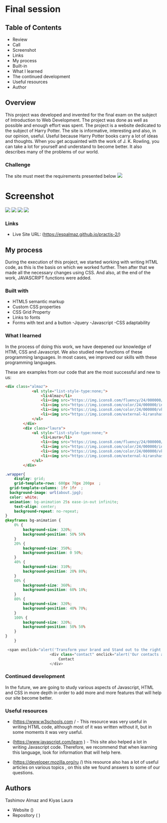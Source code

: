 # Final session
## Table of Contents

- Review
- Call 
- Screenshot
- Links 
- My process 
- Built-in 
- What I learned 
- The continued development 
- Useful resources 
- Author 



## Overview
This project was developed and invented for the final exam on the subject of Introduction to Web Development. The project was done as well as possible and enough effort was spent. The project is a website dedicated to the subject of Harry Potter. The site is informative, interesting and also, in our opinion, useful. Useful because Harry Potter books carry a lot of ideas and thoughts. When you get acquainted with the work of J. K. Rowling, you can take a lot for yourself and understand to become better. It also describes many of the problems of our world.

### Challenge
The site must meet the requirements presented below
![](./finalRequirements.png)


# Screenshot

![](./1.jpg)
![](./2.jpg)
![](./3.jpg)
![](./4.jpg)
### Links
- Live Site URL: (https://espalmaz.github.io/practis-2/)


## My process

During the execution of this project, we started working with writing HTML code, as this is the basis on which we worked further. Then after that we made all the necessary changes using CSS. And also, at the end of the work, JAVASCRIPT functions were added.

### Built with

- HTML5 semantic markup
- Custom CSS properties
- CSS Grid Property
- Links to fonts
- Forms with text and a button
-Jquery
-Javascript
-CSS adaptability


### What I learned


In the process of doing this work, we have deepened our knowledge of HTMl, CSS and Javascript. We also studied new functions of these programming languages. In most cases, we improved our skills with these programming languages.

These are examples from our code that are the most successful and new to us:

```html
<div class="almaz">
			<ul style="list-style-type:none;"> 
				<li>Almaz</li>
				<li><img src="https://img.icons8.com/fluency/24/000000/facebook.png"/>Facebook</li>
				<li><img src="https://img.icons8.com/color/24/000000/instagram-new--v1.png"/>Instagram</li>
				<li><img src="https://img.icons8.com/color/24/000000/vk-com.png"/>VK</li>
				<li><img src="https://img.icons8.com/external-kiranshastry-lineal-color-kiranshastry/24/000000/external-phone-call-logistic-delivery-kiranshastry-lineal-color-kiranshastry.png"/>**********</li>
			</ul>
		</div>
		<div class="laura">
			<ul style="list-style-type:none;">
				<li>Laura</li>
				<li><img src="https://img.icons8.com/fluency/24/000000/facebook.png"/>Facebook</li>
				<li><img src="https://img.icons8.com/color/24/000000/instagram-new--v1.png"/>Instagram</li>
				<li><img src="https://img.icons8.com/color/24/000000/vk-com.png"/>VK</li>
				<li><img src="https://img.icons8.com/external-kiranshastry-lineal-color-kiranshastry/24/000000/external-phone-call-logistic-delivery-kiranshastry-lineal-color-kiranshastry.png"/>***********</li>
			</ul>
		</div>
```
```css
.wrapper{
	display: grid;
	grid-template-rows: 600px 70px 200px  ;
  grid-template-columns: 1fr 1fr  ;
  background-image: url(about.jpg);
  color: white;
  animation: bg-animation 25s ease-in-out infinite;
    text-align: center;
    background-repeat: no-repeat;
}
@keyframes bg-animation {
    0% {
        background-size: 320%;
        background-position: 50% 50%
    }
    20% {
        background-size: 350%;
        background-position: 0 50%;
    }    
    40% {
        background-size: 310%;
        background-position: 20% 80%;
    }
    60% {
        background-size: 360%;
        background-position: 60% 10%;
    }
    80% {
        background-size: 320%;
        background-position: 40% 70%;
    }    
    100% {
        background-size: 320%;
        background-position: 50% 50%
    }
}
    }
```
```js
 <span onclick="alert('Transform your brand and Stand out to the right audience'); return false;">Project</span>
                    <div class="contact" onclick="alert('Our contacts are located at the bottom of the page'); return false;">
                        Contact
                    </div>
```


### Continued development

In the future, we are going to study various aspects of Javascript, HTML and CSS in more depth in order to add more and more features that will help our site become better. 

### Useful resources

-  (https://www.w3schools.com / - This resource was very useful in writing HTML code, although most of it was written without it, but in some moments it was very useful.
-  (https://www.javascript.com/learn ) - This site also helped a lot in writing Javascript code. Therefore, we recommend that when learning this language, look for information that will help here.

- (https://developer.mozilla.org/ru /) this resource also has a lot of useful articles on various topics , on this site we found answers to some of our questions.
## Authors
Tashimov Almaz and Kiyas Laura
- Website  ()
- Repository ( )
